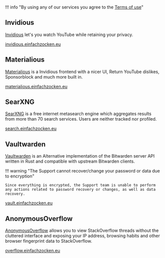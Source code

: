 !!! info "By using any of our services you agree to the [Terms of use](terms-of-use.md)"

## Invidious
[Invidious](https://invidious.io) let's you watch YouTube while retaining your privacy.

[invidious.einfachzocken.eu](https://invidious.einfachzocken.eu)

## Materialious
[Materialious](https://github.com/WardPearce/Materialious) is a Invidious frontend with a nicer UI, Return YouTube dislikes, Sponsorblock and much more built in.

[materialious.einfachzocken.eu](https://materialious.einfachzocken.eu)

## SearXNG
[SearXNG](https://docs.searxng.org/) is a free internet metasearch engine which aggregates results from more than 70 search services. Users are neither tracked nor profiled.

[search.einfachzocken.eu](https://search.einfachzocken.eu)

## Vaultwarden
[Vaultwarden](https://github.com/dani-garcia/vaultwarden) is an Alternative implementation of the Bitwarden server API written in Rust and compatible with upstream Bitwarden clients.

!!! warning "The Support cannot recover/change your password or data due to encryption"

    Since everything is encrypted, the Support team is unable to perform any actions related to password recovery or changes, as well as data recovery.

[vault.einfachzocken.eu](https://vault.einfachzocken.eu)

## AnonymousOverflow
[AnonymousOverflow](https://github.com/httpjamesm/AnonymousOverflow) allows you to view StackOverflow threads without the cluttered interface and exposing your IP address, browsing habits and other browser fingerprint data to StackOverflow.

[overflow.einfachzocken.eu](https://overflow.einfachzocken.eu)
